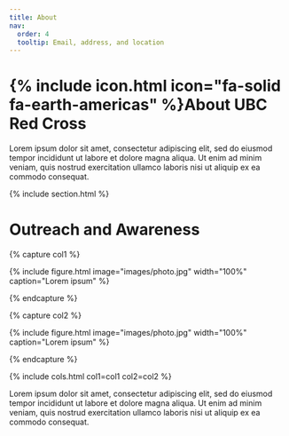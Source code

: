 ```yaml
---
title: About
nav:
  order: 4
  tooltip: Email, address, and location
---
```


# {% include icon.html icon="fa-solid fa-earth-americas" %}About UBC Red Cross

Lorem ipsum dolor sit amet, consectetur adipiscing elit, sed do eiusmod tempor
incididunt ut labore et dolore magna aliqua. Ut enim ad minim veniam, quis
nostrud exercitation ullamco laboris nisi ut aliquip ex ea commodo consequat.

{% include section.html %}

# Outreach and Awareness

<!--- Check out this page from the docs for some of the images settings:
https://greene-lab.gitbook.io/lab-website-template-docs/basics/components/figure

Also, feel free to have more or fewer than two pictures per committee, either copy the format below to add more or delete everything but the image block below to remove pictures. -->

{% capture col1 %}

{%
  include figure.html
  image="images/photo.jpg"
  width="100%"
  caption="Lorem ipsum"
%}

{% endcapture %}

{% capture col2 %}

{%
  include figure.html
  image="images/photo.jpg"
  width="100%"
  caption="Lorem ipsum"
%}

{% endcapture %}

{% include cols.html col1=col1 col2=col2 %}

Lorem ipsum dolor sit amet, consectetur adipiscing elit, sed do eiusmod tempor
incididunt ut labore et dolore magna aliqua. Ut enim ad minim veniam, quis
nostrud exercitation ullamco laboris nisi ut aliquip ex ea commodo consequat.
